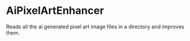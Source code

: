 # AiPixelArtEnhancer
Reads all the ai generated pixel art image files in a directory and improves them. 
